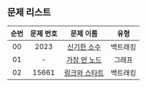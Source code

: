## 문제 리스트

|          순번          |       문제 번호         |        문제 이름         |        유형         |
| :-----: | :-----: | :-----: | :-----: | 
| 00 | 2023 | <a href="https://www.acmicpc.net/problem/2023">신기한 소수</a> | 백트래킹 |
| 01 | - | <a href="https://school.programmers.co.kr/learn/courses/30/lessons/49189">가장 먼 노드</a> | 그래프 | 
| 02 | 15661 | <a href="https://www.acmicpc.net/problem/15661">링크와 스타트</a> | 백트래킹 | 